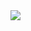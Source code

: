 <body>
  <img src="https://readme-typing-svg.demolab.com?font=Fira+Code&pause=1000&color=F77209&random=false&width=435&lines=Ol%C3%A1!+Seja+bem+vindo+ao+meu+perfil"
  <img src="https://lanyard.kyrie25.me/api/892048596164309043?waveColor=8B8BFA&waveSpotifyColor=B48EF7&gradient=7E37F9-B48EF7-E568C4&imgStyle=square"  />
</body>
